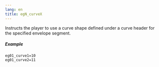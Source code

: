```yaml
---
lang: en
title: egN_curveX
---
```

Instructs the player to use a curve shape defined under a curve header for the
specified envelope segment.

##### Example

```
eg01_curve1=10
eg01_curve2=11
```
